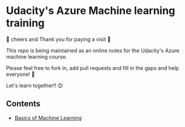 # Udacity's Azure Machine learning training

:beer: cheers and Thank you for paying a visit :handshake:

This repo is being maintained as an online notes for the Udacity's Azure machine learning course.

Please feel free to fork in, add pull requests and fill in the gaps and help everyone! :100:

Let's learn together!! :blush:

## Contents
* [Basics of Machine Learning](chapters/ml_basics.md)
